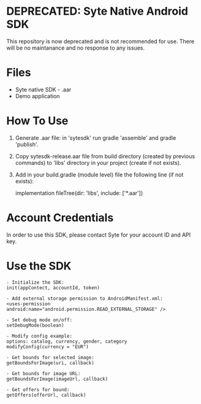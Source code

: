# DEPRECATED: Syte Native Android SDK

This repository is now deprecated and is not recommended for use. There will be no maintanance and no response to any issues.

# Files

 - Syte native SDK - .aar
 - Demo application

# How To Use

 1. Generate .aar file: in 'sytesdk' run gradle 'assemble' and gradle 'publish'.
 2. Copy sytesdk-release.aar file from build directory (created by previous commands) to 'libs' directory in your project (create if not exists).
 3. Add in your build.gradle (module level) file the following line (if not exists):

    implementation fileTree(dir: 'libs', include: ['*.aar'])


# Account Credentials

In order to use this SDK, please contact Syte for your account ID and API key.     

# Use the SDK

    - Initialize the SDK:
    init(appContect, accountId, token)
    
    - Add external storage permission to AndroidManifest.xml:
    <uses-permission android:name="android.permission.READ_EXTERNAL_STORAGE" />
    
    - Set debug mode on/off:
    setDebugMode(boolean)
    
    - Modify config example:
    options: catalog, currency, gender, category
    modifyConfig(currency = "EUR")
    
    - Get bounds for selected image:
    getBoundsForImage(uri, callback)
    
    - Get bounds for image URL:
    getBoundsForImage(imageUrl, callback)
    
    - Get offers for bound:
    getOffers(offerUrl, callback)
